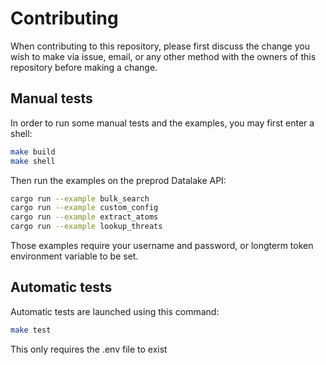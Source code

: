 # Contributing

When contributing to this repository, please first discuss the change you wish to make via issue, email, or any other method with the owners of this repository before making a change.

## Manual tests

In order to run some manual tests and the examples, you may first enter a shell: 
```Bash
make build
make shell
```
Then run the examples on the preprod Datalake API:
```Bash
cargo run --example bulk_search
cargo run --example custom_config
cargo run --example extract_atoms
cargo run --example lookup_threats
```
Those examples require your username and password, or longterm token environment variable to be set.

## Automatic tests

Automatic tests are launched using this command: 
```Bash
make test
```
This only requires the .env file to exist